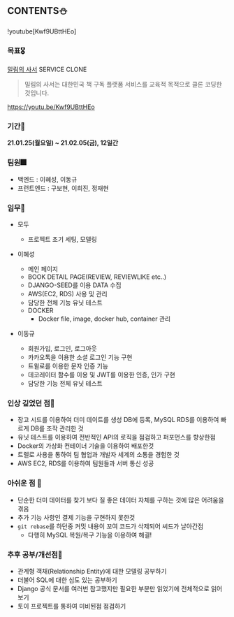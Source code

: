 ## CONTENTS⛄

!youtube[Kwf9UBttHEo]

### 목표🎖
[밀림의 사서](https://www.milliem.co.kr//) SERVICE CLONE
> 밀림의 사서는 대한민국 책 구독 플랫폼 서비스를 교육적 목적으로 클론 코딩한 것입니다.

https://youtu.be/Kwf9UBttHEo

### 기간🤭
**21.01.25(월요일) ~ 21.02.05(금), 12일간**

### 팀원🎆

- 백엔드    : 이혜성, 이동규
- 프런트엔드 : 구보현, 이희진, 정재현


### 임무🎃

- 모두
    - 프로젝트 초기 세팅, 모델링

- 이혜성
    - 메인 페이지
    - BOOK DETAIL PAGE(REVIEW, REVIEWLIKE etc..)
    - DJANGO-SEED를 이용 DATA 수집
    - AWS(EC2, RDS) 사용 및 관리
    - 담당한 전체 기능 유닛 테스트
    - DOCKER
      - Docker file, image, docker hub, container 관리
    
- 이동규
    - 회원가입, 로그인, 로그아웃
    - 카카오톡을 이용한 소셜 로그인 기능 구현
    - 트윌로를 이용한 문자 인증 기능
    - 데코레이터 함수를 이용 및 JWT를 이용한 인증, 인가 구현
    - 담당한 기능 전체 유닛 테스트


###  인상 깊었던 점🎑

 - 장고 시드를 이용하여 더미 데이트를 생성 DB에 등록, MySQL RDS를 이용하여 빠르게 DB를 조작 관리한 것 
 - 유닛 테스트를 이용하여 전반적인 API의 로직을 점검하고 퍼포먼스를 향상한점
 - Docker의 가상화 컨테이너 기술을 이용하여 배포한것
 - 트렐로 사용을 통하여 팀 협업과 개발자 세계의 소통을 경험한 것 
 - AWS EC2, RDS를 이용하여 팀원들과 서버 통신 성공 

###  아쉬운 점 🐣
- 단순한 더미 데이터를 찾기 보다 질 좋은 데이터 자체를 구하는 것에 많은 어려움을 겪음
- 추가 기능 사항인 결제 기능을 구현하지 못한것 
- `git rebase`를 하던중 커밋 내용이 꼬여 코드가 삭제되어 씨드가 날아간점
  - 다행히 MySQL 복원/복구 기능을 이용하여 해결!
  
###  추후 공부/개선점🤹
- 관계형 객채(Relationship Entity)에 대한 모델링 공부하기
- 더불어 SQL에 대한 심도 있는 공부하기
- Django 공식 문서를 여러번 참고했지만 필요한 부분만 읽었기에 전체적으로 읽어보기
- 토이 프로젝트를 통하여 미비된점 점검하기
